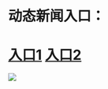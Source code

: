 # 动态新闻入口：

# <a href="http://s3.ap-northeast-2.amazonaws.com/fwqtz1006/fwqtz02.html">入口1</a>  <a href="http://s3.ap-northeast-2.amazonaws.com/fwqzhenx1004/index.html">入口2</a>

<img src="https://github.com/chengyuan99/up/blob/master/dtw20170708.jpg" />




